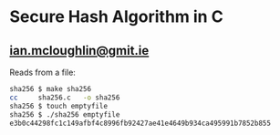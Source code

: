 # Secure Hash Algorithm in C
## [ian.mcloughlin@gmit.ie](mailto:ian.mcloughlin@gmit.ie)

Reads from a file:

```bash
sha256 $ make sha256
cc     sha256.c   -o sha256
sha256 $ touch emptyfile
sha256 $ ./sha256 emptyfile 
e3b0c44298fc1c149afbf4c8996fb92427ae41e4649b934ca495991b7852b855
```
